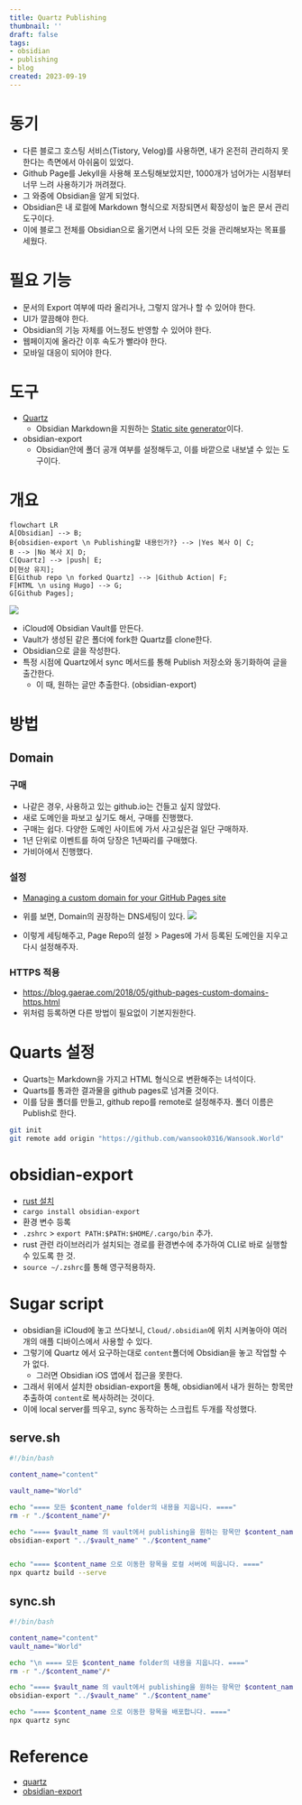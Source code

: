 ```yaml
---
title: Quartz Publishing
thumbnail: ''
draft: false
tags:
- obsidian
- publishing
- blog
created: 2023-09-19
---
```


# 동기

* 다른 블로그 호스팅 서비스(Tistory, Velog)를 사용하면, 내가 온전히 관리하지 못한다는 측면에서 아쉬움이 있었다.
* Github Page를 Jekyll을 사용해 포스팅해보았지만, 1000개가 넘어가는 시점부터 너무 느려 사용하기가 꺼려졌다.
* 그 와중에 Obsidian을 알게 되었다.
* Obsidian은 내 로컬에 Markdown 형식으로 저장되면서 확장성이 높은 문서 관리 도구이다.
* 이에 블로그 전체를 Obsidian으로 옮기면서 나의 모든 것을 관리해보자는 목표를 세웠다.

# 필요 기능

* 문서의 Export 여부에 따라 올리거나, 그렇지 않거나 할 수 있어야 한다.
* UI가 깔끔해야 한다.
* Obsidian의 기능 자체를 어느정도 반영할 수 있어야 한다.
* 웹페이지에 올라간 이후 속도가 빨라야 한다.
* 모바일 대응이 되어야 한다.

# 도구

* [Quartz](Quartz)
  * Obsidian Markdown을 지원하는 [Static site generator](Static%20site%20generator.md)이다.
* obsidian-export
  * Obsidian안에 폴더 공개 여부를 설정해두고, 이를 바깥으로 내보낼 수 있는 도구이다.

# 개요

````mermaid
flowchart LR
A[Obsidian] --> B;
B{obsidien-export \n Publishing할 내용인가?} --> |Yes 복사 O| C;
B --> |No 복사 X| D;
C[Quartz] --> |push| E;
D[현상 유지];
E[Github repo \n forked Quartz] --> |Github Action| F;
F[HTML \n using Hugo] --> G;
G[Github Pages];

````

![](Screen%20Shot%202023-09-15%20at%2012.52.33%20PM.png)

* iCloud에 Obsidian Vault를 만든다.
* Vault가 생성된 같은 폴더에 fork한 Quartz를 clone한다.
* Obsidian으로 글을 작성한다.
* 특정 시점에 Quartz에서 sync 메서드를 통해 Publish 저장소와 동기화하여 글을 출간한다.
  * 이 때, 원하는 글만 추출한다. (obsidian-export)

# 방법

## Domain

### 구매

* 나같은 경우, 사용하고 있는 github.io는 건들고 싶지 않았다.
* 새로 도메인을 파보고 싶기도 해서, 구매를 진행했다.
* 구매는 쉽다. 다양한 도메인 사이트에 가서 사고싶은걸 일단 구매하자.
* 1년 단위로 이벤트를 하여 당장은 1년짜리를 구매했다.
* 가비아에서 진행했다.

### 설정

* [Managing a custom domain for your GitHub Pages site](https://docs.github.com/en/pages/configuring-a-custom-domain-for-your-github-pages-site/managing-a-custom-domain-for-your-github-pages-site)

* 위를 보면, Domain의 권장하는 DNS세팅이 있다.
  ![](Screen%20Shot%202023-09-14%20at%2010.27.55%20PM.png)

* 이렇게 세팅해주고, Page Repo의 설정 > Pages에 가서 등록된 도메인을 지우고 다시 설정해주자.

### HTTPS 적용

* https://blog.gaerae.com/2018/05/github-pages-custom-domains-https.html
* 위처럼 등록하면 다른 방법이 필요없이 기본지원한다.

# Quarts 설정

* Quarts는 Markdown을 가지고 HTML 형식으로 변환해주는 녀석이다.
* Quarts를 통과한 결과물을 github pages로 넘겨줄 것이다.
* 이를 담을 폴더를 만들고, github repo를 remote로 설정해주자. 폴더 이름은 Publish로 한다.

````bash
git init
git remote add origin "https://github.com/wansook0316/Wansook.World" 
````

# obsidian-export

* [rust 설치](https://www.rust-lang.org/tools/install)
* `cargo install obsidian-export`
* 환경 변수 등록
* `.zshrc` > `export PATH:$PATH:$HOME/.cargo/bin` 추가.
* rust 관련 라이브러리가 설치되는 경로를 환경변수에 추가하여 CLI로 바로 실행할 수 있도록 한 것.
* `source ~/.zshrc`를 통해 영구적용하자.

# Sugar script

* obsidian을 iCloud에 놓고 쓰다보니, `Cloud/.obsidian`에 위치 시켜놓아야 여러개의 애플 디바이스에서 사용할 수 있다.
* 그렇기에 Quartz 에서 요구하는대로 `content`폴더에 Obsidian을 놓고 작업할 수가 없다.
  * 그러면 Obsidian iOS 앱에서 접근을 못한다.
* 그래서 위에서 설치한 obsidian-export을 통해, obsidian에서 내가 원하는 항목만 추출하여 `content`로 복사하려는 것이다.
* 이에 local server를 띄우고, sync 동작하는 스크립트 두개를 작성했다.

## serve.sh

````bash
#!/bin/bash

content_name="content"

vault_name="World"

echo "==== 모든 $content_name folder의 내용을 지웁니다. ===="
rm -r "./$content_name"/*

echo "==== $vault_name 의 vault에서 publishing을 원하는 항목만 $content_name folder로 옮깁니다. ===="
obsidian-export "../$vault_name" "./$content_name"


echo "==== $content_name 으로 이동한 항목을 로컬 서버에 띄웁니다. ===="
npx quartz build --serve
````

## sync.sh

````bash
#!/bin/bash

content_name="content"
vault_name="World"

echo "\n ==== 모든 $content_name folder의 내용을 지웁니다. ===="
rm -r "./$content_name"/*

echo "==== $vault_name 의 vault에서 publishing을 원하는 항목만 $content_name folder로 옮깁니다. ===="
obsidian-export "../$vault_name" "./$content_name"

echo "==== $content_name 으로 이동한 항목을 배포합니다. ===="
npx quartz sync
````

# Reference

* [quartz](https://github.com/jackyzha0/quartz)
* [obsidian-export](https://github.com/zoni/obsidian-export)
